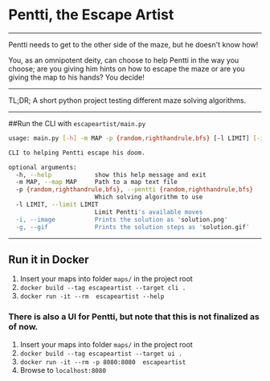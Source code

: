 # Pentti, the Escape Artist
---

Pentti needs to get to the other side of the maze, but he doesn't know how!

You, as an omnipotent deity, can choose to help Pentti in the way you choose; are you giving him hints on how to escape the maze or are you giving the map to his hands? You decide!

---

TL;DR; A short python project testing different maze solving algorithms.

---

##Run the CLI with `escapeartist/main.py`
```bash
usage: main.py [-h] -m MAP -p {random,righthandrule,bfs} [-l LIMIT] [-i] [-g]

CLI to helping Pentti escape his doom.

optional arguments:
  -h, --help            show this help message and exit
  -m MAP, --map MAP     Path to a map text file
  -p {random,righthandrule,bfs}, --pentti {random,righthandrule,bfs}
                        Which solving algorithm to use
  -l LIMIT, --limit LIMIT
                        Limit Pentti's available moves
  -i, --image           Prints the solution as 'solution.png'
  -g, --gif             Prints the solution steps as 'solution.gif'
```

---
## Run it in Docker
1. Insert your maps into folder `maps/` in the project root
2. `docker build --tag escapeartist --target cli .`
3. `docker run -it --rm  escapeartist --help`

### There is also a UI for Pentti, but note that this is not finalized as of now.
1. Insert your maps into folder `maps/` in the project root
2. `docker build --tag escapeartist --target ui .`
3. `docker run -it --rm -p 8080:8080  escapeartist`
4. Browse to `localhost:8080`

